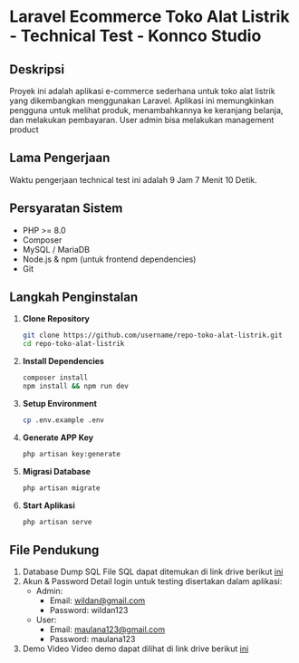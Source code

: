 # Laravel Ecommerce Toko Alat Listrik - Technical Test - Konnco Studio

## Deskripsi
Proyek ini adalah aplikasi e-commerce sederhana untuk toko alat listrik yang dikembangkan menggunakan Laravel. Aplikasi ini memungkinkan pengguna untuk melihat produk, menambahkannya ke keranjang belanja, dan melakukan pembayaran. User admin bisa melakukan management product 

## Lama Pengerjaan
Waktu pengerjaan technical test ini adalah 9 Jam 7 Menit 10 Detik.

## Persyaratan Sistem
- PHP >= 8.0
- Composer
- MySQL / MariaDB
- Node.js & npm (untuk frontend dependencies)
- Git

## Langkah Penginstalan

1. **Clone Repository**
   ```bash
   git clone https://github.com/username/repo-toko-alat-listrik.git
   cd repo-toko-alat-listrik
2. **Install Dependencies**
   ```bash
   composer install 
   npm install && npm run dev
3. **Setup Environment**
   ```bash
   cp .env.example .env
5. **Generate APP Key**
   ```bash
   php artisan key:generate
7. **Migrasi Database**
   ```bash
   php artisan migrate
9. **Start Aplikasi**
    ```bash
   php artisan serve

## File Pendukung

1. Database Dump SQL
   File SQL dapat ditemukan di link drive berikut [ini](https://drive.google.com/file/d/1dgwBPoVGozpJRtzraGtKdsN6xdbI9e-c/view?usp=sharing)
2. Akun & Password
    Detail login untuk testing disertakan dalam aplikasi:
   * Admin:
        * Email: wildan@gmail.com
        * Password: wildan123
   * User:
        * Email: maulana123@gmail.com
        * Password: maulana123
3. Demo Video
   Video demo dapat dilihat di link drive berikut [ini](https://drive.google.com/file/d/1z9xf7jRK6of6SL2qWeBqFhTm-P3qrS8L/view?usp=sharing)
